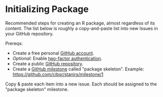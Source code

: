 Initializing Package
=============================================

Recommended steps for creating an R package, almost regardless of its content.  The list below is roughly a copy-and-paste list into new Issues in your GitHub repository.

Prereqs:
* Create a free personal [GitHub account](https://github.com/join).
* *Optional*: Enable [two-factor authentication](https://help.github.com/articles/about-two-factor-authentication/).
* Create a public [GitHub repository](https://help.github.com/articles/create-a-repo/).
* Create a [GitHub milestone](https://help.github.com/articles/creating-and-editing-milestones-for-issues-and-pull-requests/) called "package skeleton".  Example: https://github.com/cibsr/stanirs/milestone/1

Copy & paste each item into a new issue.  Each should be assigned to the "package skeleton" milestone.
